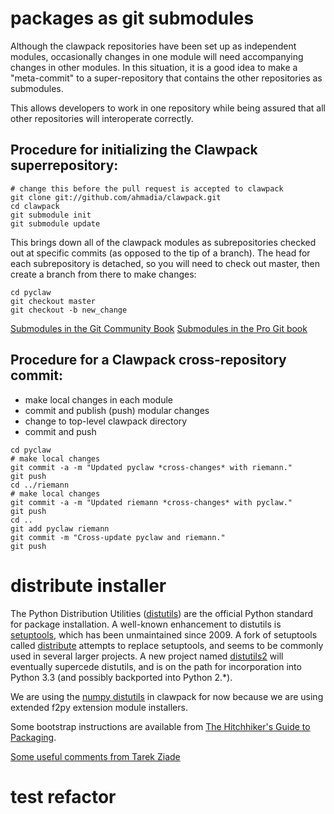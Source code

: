 # packages as git submodules

Although the clawpack repositories have been set up as independent modules, occasionally changes in one module will need accompanying changes in other modules.  In this situation, it is a good idea to make a "meta-commit" to a super-repository that contains the other repositories as submodules.

This allows developers to work in one repository while being assured that all other repositories will interoperate correctly.  

## Procedure for initializing the Clawpack superrepository:

```
# change this before the pull request is accepted to clawpack
git clone git://github.com/ahmadia/clawpack.git
cd clawpack
git submodule init
git submodule update
```

This brings down all of the clawpack modules as subrepositories checked out at specific commits (as opposed to the tip of a branch).  The head for each subrepository is detached, so you will need to check out master, then create a branch from there to make changes:

```
cd pyclaw
git checkout master
git checkout -b new_change
```

[Submodules in the Git Community Book](http://book.git-scm.com/5_submodules.html)
[Submodules in the Pro Git book](http://progit.org/book/ch6-6.html)

## Procedure for a Clawpack cross-repository commit:

* make local changes in each module
* commit and publish (push) modular changes
* change to top-level clawpack directory
* commit and push 

```
cd pyclaw
# make local changes
git commit -a -m "Updated pyclaw *cross-changes* with riemann."
git push
cd ../riemann
# make local changes
git commit -a -m "Updated riemann *cross-changes* with pyclaw."
git push
cd ..
git add pyclaw riemann
git commit -m "Cross-update pyclaw and riemann."
git push
```

# distribute installer 

The Python Distribution Utilities ([distutils](http://docs.python.org/distutils/index.html)) are the official Python standard for package installation.  A well-known enhancement to distutils is [setuptools](http://pypi.python.org/pypi/setuptools), which has been unmaintained since 2009.  A fork of setuptools called [distribute](http://pypi.python.org/pypi/distribute) attempts to replace setuptools, and seems to be commonly used in several larger projects.  A new project named [distutils2](http://pypi.python.org/pypi/Distutils2) will eventually supercede distutils, and is on the path for incorporation into Python 3.3 (and possibly backported into Python 2.*).

We are using the [numpy distutils](http://docs.scipy.org/doc/numpy/reference/distutils.html) in clawpack for now because we are using extended f2py extension module installers.

Some bootstrap instructions are available from [The Hitchhiker's Guide to Packaging](http://guide.python-distribute.org/).

[Some useful comments from Tarek Ziade](http://ziade.org/2010/03/03/the-fate-of-distutils-pycon-summit-packaging-sprint-detailed-report/)

# test refactor
